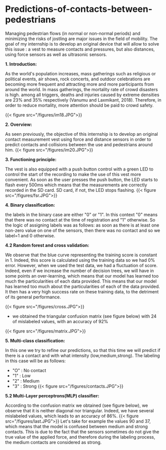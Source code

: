 # Predictions-of-contacts-between-pedestrians
Managing pedestrian flows (in normal or non-normal periods) and minimizing the risks of jostling are major issues in the field of mobility. The goal of my internship is to develop an original device that will allow to solve this issue : a vest to measure contacts and pressures, but also distances, using force sensors as well as ultrasonic sensors.


 __1. Introduction:__

 As the world's population increases, mass gatherings such as religious or political events, air shows, rock concerts, and outdoor celebrations are becoming more frequent and attracting more and more participants from around the world. In mass gatherings, the mortality rate of crowd disasters is high. among all triggers, deaths and injuries caused by extreme densities are 23% and 35% respectively (Vanumu and Laxmikant, 2018). Therefore, in order to reduce mortality, more attention should be paid to crowd safety.

  {{< figure src="/figures/im18.JPG">}}

  __2. Overview:__

  As seen previously, the objective of this internship is to develop an original contact measurement vest using force and distance sensors in order to predict contacts and collisions between the use and pedestrians around him.
  {{< figure src="/figures/im20.JPG">}}

  __3. Functioning principle:__

The vest is also equipped with a push button control with a green LED to control the start of the recording to make the use of this vest more convenient. As soon as the user presses the push button, the LED starts to flash every 500ms which means that the measurements are correctly recorded in the SD card. SD card, if not, the LED stops flashing.
{{< figure src="/figures/fsr.JPG">}}

  __4. Binary classification:__

  the labels in the binary case are either "0" or "1". In this context "0" means that there was no contact at the time of registration and "1" otherwise. So the logic of assigning labels was as follows: as soon as there is at least one non-zero value on one of the sensors, then there was no contact and so we label=1 and 0 otherwise.

  __4.2 Random forest and cross validation:__

  We observe that the blue curve representing the training score is constant in 1. Indeed, this score is calculated using the training data so we had 0% error. However, when we used the test data, we had a fluctuation of score. Indeed, even if we increase the number of decision trees, we will have in some points an over-learning, which means that our model has learned too much the particularities of each data provided. This means that our model has learned too much about the particularities of each of the data provided. It then has a very high success rate on these training data, to the detriment of its general performance.

  {{< figure src="/figures/cross.JPG">}}

  * we obtained the triangular confusion matrix (see figure below) with 24 of mislabeled values, with an accuracy of 92%

  {{< figure src="/figures/matrix.JPG">}}

  __5. Multi-class classification:__

  In this one we try to refine our predictions, so that this time we will predict if there is a contact and with what intensity (low,medium,strong). The labeling in this case will be as follows:
  * "O" : No contact
  * "1" : Low
  * "2" : Medium
  * "3" : Strong
  {{< figure src="/figures/contacts.JPG">}}

  __5.2 Multi-Layer perceptrons(MLP) classifier:__

  According to the confusion matrix we obtained (see figure below), we observe that it is neither diagonal nor triangular. Indeed, we have several mislabeled values, which leads to an accuracy of 86%.
  {{< figure src="/figures/last.JPG">}}
  Let's take for example the values 90 and 37, which means that the model is confused between medium and strong contacts. This is due to the fact that the sensors sometimes do not  give the true value of the applied force, and therefore during the labeling process, the medium contacts are considered as strong.
